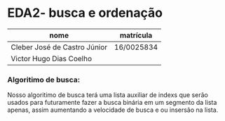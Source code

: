 # EDA2- busca e ordenação

nome | matrícula
-|-
Cleber José de Castro Júnior | 16/0025834
Victor Hugo Dias Coelho |

<h3>Algoritimo de busca:</h3>
  <p>Nosso algoritimo de busca terá uma lista auxiliar de indexs que serão usados para futuramente fazer a busca binária em um
  segmento da lista apenas, assim aumentando a velocidade de busca e ou insersão na lista.</p>
